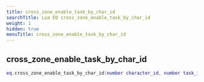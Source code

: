 ```yaml
---
title: cross_zone_enable_task_by_char_id
searchTitle: Lua EQ cross_zone_enable_task_by_char_id
weight: 1
hidden: true
menuTitle: cross_zone_enable_task_by_char_id
---
```

## cross_zone_enable_task_by_char_id
```lua
eq.cross_zone_enable_task_by_char_id(number character_id, number task_id) -- void
```